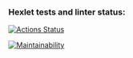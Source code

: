 ### Hexlet tests and linter status:
[![Actions Status](https://github.com/Mixyil72/python-project-lvl1/workflows/hexlet-check/badge.svg)](https://github.com/Mixyil72/python-project-lvl1/actions)

[![Maintainability](https://api.codeclimate.com/v1/badges/a99a88d28ad37a79dbf6/maintainability)](https://codeclimate.com/github/codeclimate/codeclimate/maintainability)
